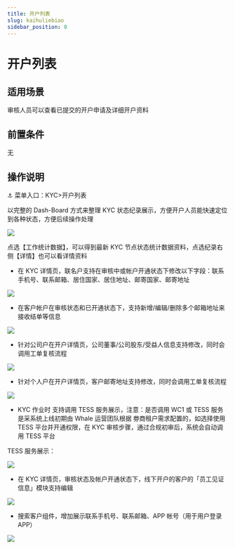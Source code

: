 ```yaml
---
title: 开户列表
slug: kaihuliebiao
sidebar_position: 0
---
```



# 开户列表

## 适用场景

审核人员可以查看已提交的开户申请及详细开户资料

## 前置条件

无

## 操作说明

<div class="callout callout-bg-6 callout-border-6">
<p>⚓  菜单入口：KYC&gt;开户列表 </p>
</div>

 以完整的 Dash-Board 方式来整理 KYC 状态纪录展示，方便开户人员能快速定位到各种状态，方便后续操作处理

<img src="/assets/WIBObV27coTUmYxKy3Nc1yV8nIg.png" src-width="3234" src-height="1608" align="center"/>

点选【工作统计数据】，可以得到最新 KYC 节点状态统计数据资料，点选纪录右侧【详情】也可以看详情资料

- 在 KYC 详情页，联名户支持在审核中或帐户开通状态下修改以下字段：联系手机号、联系邮箱、居住国家、居住地址、邮寄国家、邮寄地址

<img src="/assets/JAcNbfPRRoLFa5xE1KocCdGbnhe.png" src-width="2398" src-height="1168" align="center"/>

- 在客户帐户在审核状态和已开通状态下，支持新增/编辑/删除多个邮箱地址来接收结单等信息

<img src="/assets/OBmzbUmQRom4mYxhN8Ec9Dvgnke.png" src-width="3242" src-height="1586" align="center"/>

- 针对公司户在开户详情页，公司董事/公司股东/受益人信息支持修改，同时会调用工单复核流程

<img src="/assets/H8EjbmCf3op9r5xOFUucAwCynPh.png" src-width="3248" src-height="1622" align="center"/>

- 针对个人户在开户详情页，客户邮寄地址支持修改，同时会调用工单复核流程

<img src="/assets/NlZubTKy2o9DDwxCvLZckGJEnec.png" src-width="3252" src-height="1600" align="center"/>

-  KYC 作业时 支持调用 TESS 服务展示，注意：是否调用 WC1 或 TESS 服务 是采系统上线初期由 Whale 运营团队根据 劵商租户需求配置的，如选择使用 TESS 平台并开通权限，在 KYC 审核步骤，通过合规初审后，系统会自动调用 TESS 平台

TESS 服务展示：

<img src="/assets/FObEbZ5AWoNBDSxFV3McwEhtnTc.png" src-width="3240" src-height="1608" align="center"/>

- 在 KYC 详情页，审核状态及帐户开通状态下，线下开户的客户的「员工见证信息」模块支持编辑

<img src="/assets/KkKObl0mHoOfcaxReKecCXrbnif.png" src-width="3244" src-height="1600" align="center"/>

- 搜索客户组件，增加展示联系手机号、联系邮箱、APP 帐号（用于用户登录 APP）

<img src="/assets/NgetbsaQQoQDgbxzgFfcsAf1nlc.png" src-width="1112" src-height="802"/>

